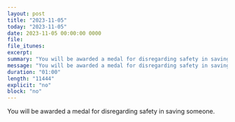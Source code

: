 ```yaml
---
layout: post
title: "2023-11-05"
today: "2023-11-05"
date: 2023-11-05 00:00:00 0000
file:
file_itunes:
excerpt:
summary: "You will be awarded a medal for disregarding safety in saving someone."
message: "You will be awarded a medal for disregarding safety in saving someone."
duration: "01:00"
length: "11444"
explicit: "no"
block: "no"
---
```

You will be awarded a medal for disregarding safety in saving someone.

